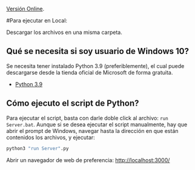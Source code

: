 [Versión Online](https://metantonio.github.io/infection-simulation/).

#Para ejecutar en Local:

Descargar los archivos en una misma carpeta.

## Qué se necesita si soy usuario de Windows 10?

Se necesita tener instalado Python 3.9 (preferiblemente), el cual puede descargarse desde la tienda oficial de Microsoft de forma gratuita.

- [Python 3.9](https://www.microsoft.com/store/productId/9P7QFQMJRFP7)

## Cómo ejecuto el script de Python?
 
Para ejecutar el script, basta con darle doble click al archivo: `run Server.bat`. Aunque si se desea ejecutar el script manualmente, hay que abrir el prompt de Windows, navegar hasta la dirección en que están contenidos los archivos, y ejecutar:

```sh
python3 "run Server".py
```

Abrir un navegador de web de preferencia: [http://localhost:3000/](http://localhost:3000/)